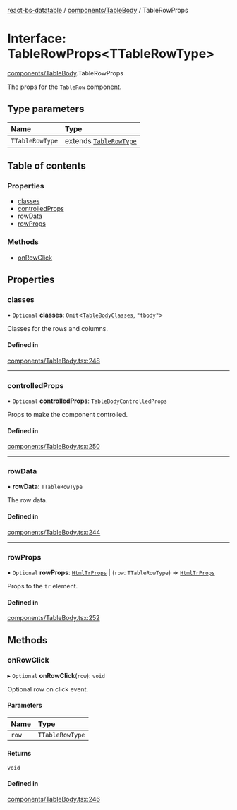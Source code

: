 [react-bs-datatable](../README.md) / [components/TableBody](../modules/components_TableBody.md) / TableRowProps

# Interface: TableRowProps<TTableRowType\>

[components/TableBody](../modules/components_TableBody.md).TableRowProps

The props for the `TableRow` component.

## Type parameters

| Name | Type |
| :------ | :------ |
| `TTableRowType` | extends [`TableRowType`](../modules/helpers_types.md#tablerowtype) |

## Table of contents

### Properties

- [classes](components_TableBody.TableRowProps.md#classes)
- [controlledProps](components_TableBody.TableRowProps.md#controlledprops)
- [rowData](components_TableBody.TableRowProps.md#rowdata)
- [rowProps](components_TableBody.TableRowProps.md#rowprops)

### Methods

- [onRowClick](components_TableBody.TableRowProps.md#onrowclick)

## Properties

### classes

• `Optional` **classes**: `Omit`<[`TableBodyClasses`](components_TableBody.TableBodyClasses.md), ``"tbody"``\>

Classes for the rows and columns.

#### Defined in

[components/TableBody.tsx:248](https://github.com/imballinst/react-bs-datatable/blob/a980185/src/components/TableBody.tsx#L248)

___

### controlledProps

• `Optional` **controlledProps**: `TableBodyControlledProps`

Props to make the component controlled.

#### Defined in

[components/TableBody.tsx:250](https://github.com/imballinst/react-bs-datatable/blob/a980185/src/components/TableBody.tsx#L250)

___

### rowData

• **rowData**: `TTableRowType`

The row data.

#### Defined in

[components/TableBody.tsx:244](https://github.com/imballinst/react-bs-datatable/blob/a980185/src/components/TableBody.tsx#L244)

___

### rowProps

• `Optional` **rowProps**: [`HtmlTrProps`](../modules/components_TableBody.md#htmltrprops) \| (`row`: `TTableRowType`) => [`HtmlTrProps`](../modules/components_TableBody.md#htmltrprops)

Props to the `tr` element.

#### Defined in

[components/TableBody.tsx:252](https://github.com/imballinst/react-bs-datatable/blob/a980185/src/components/TableBody.tsx#L252)

## Methods

### onRowClick

▸ `Optional` **onRowClick**(`row`): `void`

Optional row on click event.

#### Parameters

| Name | Type |
| :------ | :------ |
| `row` | `TTableRowType` |

#### Returns

`void`

#### Defined in

[components/TableBody.tsx:246](https://github.com/imballinst/react-bs-datatable/blob/a980185/src/components/TableBody.tsx#L246)
